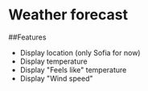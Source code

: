 # Weather forecast

##Features
- Display location (only Sofia for now)  
- Display temperature
- Display "Feels like" temperature
- Display "Wind speed"
